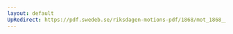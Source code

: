 ```yaml
---
layout: default
UpRedirect: https://pdf.swedeb.se/riksdagen-motions-pdf/1868/mot_1868__ak__00020.pdf
---
```

